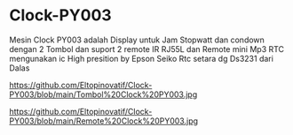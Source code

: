 # Clock-PY003
Mesin Clock PY003 adalah Display untuk Jam Stopwatt dan condown dengan 2 Tombol dan suport 2 remote IR  RJ55L dan Remote mini Mp3
RTC mengunakan ic High presition by Epson Seiko Rtc setara dg Ds3231 dari Dalas

https://github.com/Eltopinovatif/Clock-PY003/blob/main/Tombol%20Clock%20PY003.jpg

https://github.com/Eltopinovatif/Clock-PY003/blob/main/Remote%20Clock%20PY003.jpg
